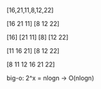 [16,21,11,8,12,22]

[16 21 11]  [8 12 22]

[16]  [21 11]  [8]  [12 22]

[11 16 21]  [8 12 22]

[8 11 12 16 21 22]

big-o: 2^x = nlogn -> O(nlogn)
